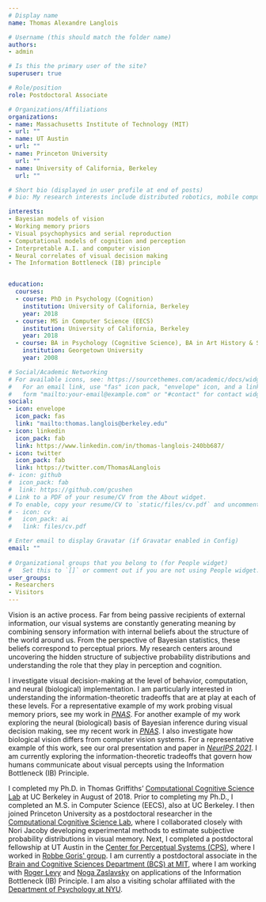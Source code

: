 ```yaml
---
# Display name
name: Thomas Alexandre Langlois

# Username (this should match the folder name)
authors:
- admin

# Is this the primary user of the site?
superuser: true

# Role/position
role: Postdoctoral Associate

# Organizations/Affiliations
organizations:
- name: Massachusetts Institute of Technology (MIT)
- url: ""  
- name: UT Austin
- url: ""  
- name: Princeton University
  url: ""
- name: University of California, Berkeley
  url: ""

# Short bio (displayed in user profile at end of posts)
# bio: My research interests include distributed robotics, mobile computing and programmable matter.

interests:
- Bayesian models of vision
- Working memory priors
- Visual psychophysics and serial reproduction
- Computational models of cognition and perception
- Interpretable A.I. and computer vision 
- Neural correlates of visual decision making
- The Information Bottleneck (IB) principle


education:
  courses:
  - course: PhD in Psychology (Cognition)
    institution: University of California, Berkeley
    year: 2018
  - course: MS in Computer Science (EECS)
    institution: University of California, Berkeley
    year: 2018
  - course: BA in Psychology (Cognitive Science), BA in Art History & Studio Art
    institution: Georgetown University
    year: 2008

# Social/Academic Networking
# For available icons, see: https://sourcethemes.com/academic/docs/widgets/#icons
#   For an email link, use "fas" icon pack, "envelope" icon, and a link in the
#   form "mailto:your-email@example.com" or "#contact" for contact widget.
social:
- icon: envelope
  icon_pack: fas
  link: "mailto:thomas.langlois@berkeley.edu"
- icon: linkedin
  icon_pack: fab
  link: https://www.linkedin.com/in/thomas-langlois-240bb687/
- icon: twitter
  icon_pack: fab
  link: https://twitter.com/ThomasALanglois
#- icon: github
#  icon_pack: fab
#  link: https://github.com/gcushen
# Link to a PDF of your resume/CV from the About widget.
# To enable, copy your resume/CV to `static/files/cv.pdf` and uncomment the lines below.  
# - icon: cv
#   icon_pack: ai
#   link: files/cv.pdf

# Enter email to display Gravatar (if Gravatar enabled in Config)
email: ""
  
# Organizational groups that you belong to (for People widget)
#   Set this to `[]` or comment out if you are not using People widget.  
user_groups:
- Researchers
- Visitors
---
```


Vision is an active process. Far from being passive recipients of external information, our visual systems are constantly generating meaning by combining sensory information with internal beliefs about the structure of the world around us. From the perspective of Bayesian statistics, these beliefs correspond to perceptual priors. My research centers around uncovering the hidden structure of subjective probability distributions and understanding the role that they play in perception and cognition. 

I investigate visual decision-making at the level of behavior, computation, and neural (biological) implementation. I am particularly interested in understanding the information-theoretic tradeoffs that are at play at each of these levels. For a representative example of my work probing visual memory priors, see my work in [*PNAS*](https://www.pnas.org/content/118/13/e2012938118). For another example of my work exploring the neural (biological) basis of Bayesian inference during visual decision making, see my recent work in [*PNAS*](https://www.pnas.org/doi/10.1073/pnas.2420815122). I also investigate how biological vision differs from computer vision systems. For a representative example of this work, see our oral presentation and paper in [*NeurIPS 2021*](https://arxiv.org/pdf/2107.07013.pdf). I am currently exploring the information-theoretic tradeoffs that govern how humans communicate about visual percepts using the Information Bottleneck (IB) Principle.

I completed my Ph.D. in Thomas Griffiths’ [Computational Cognitive Science Lab](https://cocosci.princeton.edu/) at UC Berkeley in August of 2018. Prior to completing my Ph.D., I completed an M.S. in Computer Science (EECS), also at UC Berkeley. I then joined Princeton University as a postdoctoral researcher in the [Computational Cognitive Science Lab](https://cocosci.princeton.edu/), where I collaborated closely with Nori Jacoby developing experimental methods to estimate subjective probability distributions in visual memory. Next, I completed a postdoctoral fellowship at UT Austin in the [Center for Perceptual Systems (CPS)](https://liberalarts.utexas.edu/cps/), where I worked in [Robbe Goris' group](https://gorislab.github.io/). I am currently a postdoctoral associate in the [Brain and Cognitive Sciences Department (BCS) at MIT](https://bcs.mit.edu/), where I am working with [Roger Levy](http://cpl.mit.edu/) and [Noga Zaslavsky](https://www.nogsky.com/) on applications of the Information Bottleneck (IB) Principle. I am also a visiting scholar affiliated with the [Department of Psychology at NYU](https://as.nyu.edu/departments/psychology/about.html).    

